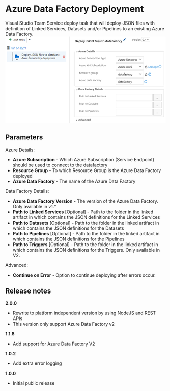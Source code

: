 # Azure Data Factory Deployment

Visual Studio Team Service deploy task that will deploy JSON files with definition of Linked Services, Datasets and/or Pipelines to an existing Azure Data Factory. 
![](../images/screenshot-2.png)

## Parameters

Azure Details:

- **Azure Subscription** - Which Azure Subscription (Service Endpoint) should be used to connect to the datafactory
- **Resource Group** - To which Resource Group is the Azure Data Factory deployed
- **Azure Data Factory** - The name of the Azure Data Factory

Data Factory Details:

- **Azure Data Factory Version** - The version of the Azure Data Factory. Only available in v1.*
- **Path to Linked Services** [Optional] - Path to the folder in the linked artifact in which contains the JSON definitions for the Linked Services
- **Path to Datasets** [Optional] - Path to the folder in the linked artifact in which contains the JSON definitions for the Datasets
- **Path to Pipelines** [Optional] - Path to the folder in the linked artifact in which contains the JSON definitions for the Pipelines
- **Path to Triggers** [Optional] - Path to the folder in the linked artifact in which contains the JSON definitions for the Triggers. Only available in V2.

Advanced:

- **Continue on Error** - Option to continue deploying after errors occur.

## Release notes

**2.0.0**

- Rewrite to platform independent version by using NodeJS and REST APIs
- This version only support Azure Data Factory v2

**1.1.8**

- Add support for Azure Data Factory V2

**1.0.2**

- Add extra error logging

**1.0.0**

- Initial public release